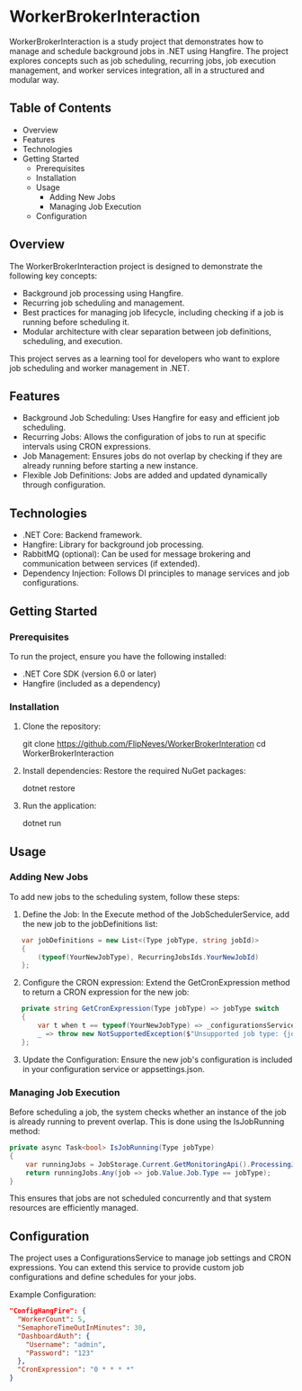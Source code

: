 # WorkerBrokerInteraction

WorkerBrokerInteraction is a study project that demonstrates how to manage and schedule background jobs in .NET using Hangfire. The project explores concepts such as job scheduling, recurring jobs, job execution management, and worker services integration, all in a structured and modular way.

## Table of Contents

- Overview
- Features
- Technologies
- Getting Started
  - Prerequisites
  - Installation
  - Usage
    - Adding New Jobs
    - Managing Job Execution
  - Configuration

## Overview

The WorkerBrokerInteraction project is designed to demonstrate the following key concepts:

- Background job processing using Hangfire.
- Recurring job scheduling and management.
- Best practices for managing job lifecycle, including checking if a job is running before scheduling it.
- Modular architecture with clear separation between job definitions, scheduling, and execution.

This project serves as a learning tool for developers who want to explore job scheduling and worker management in .NET.

## Features

- Background Job Scheduling: Uses Hangfire for easy and efficient job scheduling.
- Recurring Jobs: Allows the configuration of jobs to run at specific intervals using CRON expressions.
- Job Management: Ensures jobs do not overlap by checking if they are already running before starting a new instance.
- Flexible Job Definitions: Jobs are added and updated dynamically through configuration.

## Technologies

- .NET Core: Backend framework.
- Hangfire: Library for background job processing.
- RabbitMQ (optional): Can be used for message brokering and communication between services (if extended).
- Dependency Injection: Follows DI principles to manage services and job configurations.

## Getting Started

### Prerequisites

To run the project, ensure you have the following installed:

- .NET Core SDK (version 6.0 or later)
- Hangfire (included as a dependency)

### Installation

1. Clone the repository:

   git clone https://github.com/FlipNeves/WorkerBrokerInteration
   cd WorkerBrokerInteraction

2. Install dependencies: Restore the required NuGet packages:

   dotnet restore

3. Run the application:

   dotnet run

## Usage

### Adding New Jobs

To add new jobs to the scheduling system, follow these steps:

1. Define the Job: In the Execute method of the JobSchedulerService, add the new job to the jobDefinitions list:

```cs
   var jobDefinitions = new List<(Type jobType, string jobId)>
   {
       (typeof(YourNewJobType), RecurringJobsIds.YourNewJobId)
   };
```

2. Configure the CRON expression: Extend the GetCronExpression method to return a CRON expression for the new job:

```cs
   private string GetCronExpression(Type jobType) => jobType switch
   {
       var t when t == typeof(YourNewJobType) => _configurationsService.GetCronYourNewJob(),
       _ => throw new NotSupportedException($"Unsupported job type: {jobType.Name}")
   };
```

3. Update the Configuration: Ensure the new job's configuration is included in your configuration service or appsettings.json.

### Managing Job Execution

Before scheduling a job, the system checks whether an instance of the job is already running to prevent overlap. This is done using the IsJobRunning method:

```cs
private async Task<bool> IsJobRunning(Type jobType)
{
    var runningJobs = JobStorage.Current.GetMonitoringApi().ProcessingJobs(0, int.MaxValue);
    return runningJobs.Any(job => job.Value.Job.Type == jobType);
}
```

This ensures that jobs are not scheduled concurrently and that system resources are efficiently managed.

## Configuration

The project uses a ConfigurationsService to manage job settings and CRON expressions. You can extend this service to provide custom job configurations and define schedules for your jobs.

Example Configuration:

```json
"ConfigHangFire": {
  "WorkerCount": 5,
  "SemaphoreTimeOutInMinutes": 30,
  "DashboardAuth": {
    "Username": "admin",
    "Password": "123"
  },
  "CronExpression": "0 * * * *"
}
```
